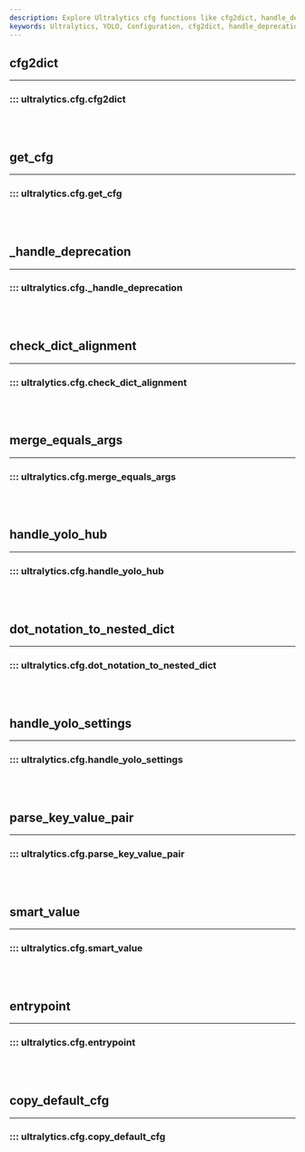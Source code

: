 ```yaml
---
description: Explore Ultralytics cfg functions like cfg2dict, handle_deprecation, merge_equal_args & more to handle YOLO settings and configurations efficiently.
keywords: Ultralytics, YOLO, Configuration, cfg2dict, handle_deprecation, merge_equals_args, handle_yolo_settings, copy_default_cfg, Image Detection
---
```


## cfg2dict
---
### ::: ultralytics.cfg.cfg2dict
<br><br>

## get_cfg
---
### ::: ultralytics.cfg.get_cfg
<br><br>

## _handle_deprecation
---
### ::: ultralytics.cfg._handle_deprecation
<br><br>

## check_dict_alignment
---
### ::: ultralytics.cfg.check_dict_alignment
<br><br>

## merge_equals_args
---
### ::: ultralytics.cfg.merge_equals_args
<br><br>

## handle_yolo_hub
---
### ::: ultralytics.cfg.handle_yolo_hub
<br><br>

## dot_notation_to_nested_dict
---
### ::: ultralytics.cfg.dot_notation_to_nested_dict
<br><br>

## handle_yolo_settings
---
### ::: ultralytics.cfg.handle_yolo_settings
<br><br>

## parse_key_value_pair
---
### ::: ultralytics.cfg.parse_key_value_pair
<br><br>

## smart_value
---
### ::: ultralytics.cfg.smart_value
<br><br>

## entrypoint
---
### ::: ultralytics.cfg.entrypoint
<br><br>

## copy_default_cfg
---
### ::: ultralytics.cfg.copy_default_cfg
<br><br>
